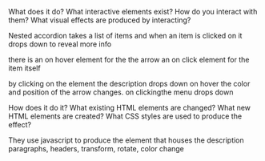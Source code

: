 What does it do?
What interactive elements exist?
How do you interact with them?
What visual effects are produced by interacting?


Nested accordion takes a list of items and when an item is clicked
on it drops down to reveal more info

there is an on hover element for the the arrow
an on click element for the item itself

by clicking on the element the description drops down
on hover the color and position of the arrow changes. on clickingthe menu drops down


How does it do it?
What existing HTML elements are changed?
What new HTML elements are created?
What CSS styles are used to produce the effect?

They use javascript to produce the element that houses the description
paragraphs, headers,
transform, rotate, color change
